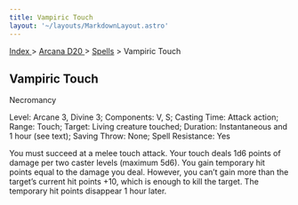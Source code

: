 ```yaml
---
title: Vampiric Touch
layout: '~/layouts/MarkdownLayout.astro'
---
```


[ Index ](/) > [ Arcana D20 ](/arcana.d20.srd) > [Spells](/arcana.d20.srd/spells) > Vampiric Touch

## Vampiric Touch

Necromancy

Level: Arcane 3, Divine 3; Components: V, S; Casting Time: Attack action;
Range: Touch; Target: Living creature touched; Duration: Instantaneous and 1
hour (see text); Saving Throw: None; Spell Resistance: Yes

You must succeed at a melee touch attack. Your touch deals 1d6 points of
damage per two caster levels (maximum 5d6). You gain temporary hit points
equal to the damage you deal. However, you can’t gain more than the target’s
current hit points +10, which is enough to kill the target. The temporary hit
points disappear 1 hour later.

